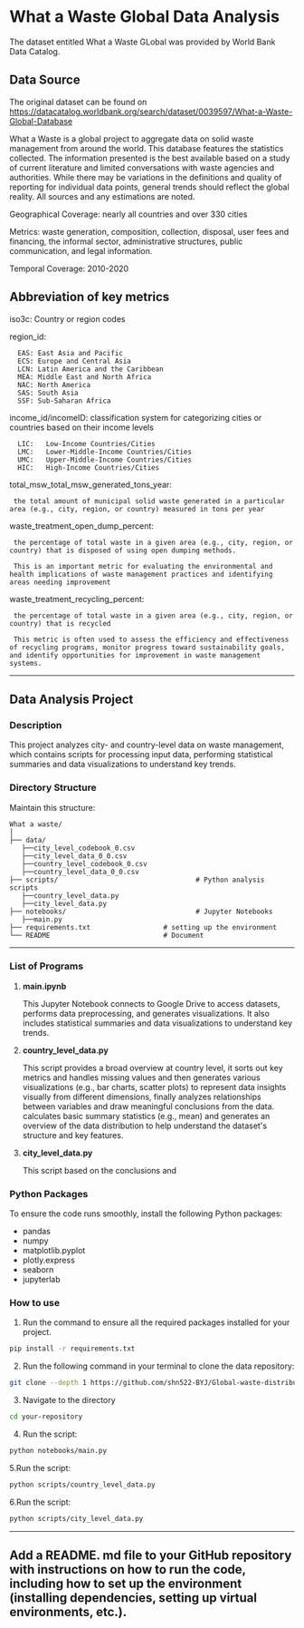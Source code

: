 # What a Waste Global Data Analysis

The dataset entitled What a Waste GLobal was provided by World Bank Data Catalog.

## **Data Source**
The original dataset can be found on https://datacatalog.worldbank.org/search/dataset/0039597/What-a-Waste-Global-Database

What a Waste is a global project to aggregate data on solid waste management from around the world. This database features the statistics collected. The information presented is the best available based on a study of current literature and limited conversations with waste agencies and authorities. While there may be variations in the definitions and quality of reporting for individual data points, general trends should reflect the global reality. All sources and any estimations are noted.

Geographical Coverage:   nearly all countries and over 330 cities

Metrics:        waste generation, composition, collection, disposal, user fees and financing, the 
                informal sector, administrative structures, public communication, and legal information.             

Temporal Coverage:       2010-2020

## Abbreviation of key metrics
iso3c:                 Country or region codes

region_id: 

      EAS: East Asia and Pacific
      ECS: Europe and Central Asia
      LCN: Latin America and the Caribbean
      MEA: Middle East and North Africa
      NAC: North America
      SAS: South Asia
      SSF: Sub-Saharan Africa
      
income_id/incomeID:      classification system for categorizing cities or countries based on their income levels

      LIC:   Low-Income Countries/Cities
      LMC:   Lower-Middle-Income Countries/Cities
      UMC:   Upper-Middle-Income Countries/Cities
      HIC:   High-Income Countries/Cities

total_msw_total_msw_generated_tons_year:  

     the total amount of municipal solid waste generated in a particular area (e.g., city, region, or country) measured in tons per year

waste_treatment_open_dump_percent:  
    
     the percentage of total waste in a given area (e.g., city, region, or country) that is disposed of using open dumping methods. 
    
     This is an important metric for evaluating the environmental and health implications of waste management practices and identifying areas needing improvement

waste_treatment_recycling_percent:   

     the percentage of total waste in a given area (e.g., city, region, or country) that is recycled
     
     This metric is often used to assess the efficiency and effectiveness of recycling programs, monitor progress toward sustainability goals, and identify opportunities for improvement in waste management systems.

---

## Data Analysis Project

### **Description**
This project analyzes city- and country-level data on waste management, which contains scripts for processing input data, performing statistical summaries and data visualizations to understand key trends.

### **Directory Structure**
Maintain this structure:
```
What a waste/
│
├── data/
   ├──city_level_codebook_0.csv
   ├──city_level_data_0_0.csv
   ├──country_level_codebook_0.csv
   ├──country_level_data_0_0.csv                        
├── scripts/                                  # Python analysis scripts
   ├──country_level_data.py
   ├──city_level_data.py                          
├── notebooks/                                # Jupyter Notebooks
   ├──main.py
├── requirements.txt                  # setting up the environment
└── README                            # Document
```
---

### **List of Programs**
1. **main.ipynb**
   
   This Jupyter Notebook connects to Google Drive to access datasets, performs data preprocessing, and generates visualizations. It also includes statistical summaries and data visualizations to understand key trends.

2. **country_level_data.py**

   This script provides a broad overview at country level, it sorts out key metrics and handles missing values and then generates various visualizations (e.g., bar charts, scatter plots) to represent data insights visually from different dimensions, finally analyzes relationships between variables and draw meaningful conclusions from the data. 
   calculates basic summary statistics (e.g., mean) and generates an overview of the data distribution to help understand the dataset's structure and key features.
   
3. **city_level_data.py**
   
   This script based on the conclusions and 

### **Python Packages**
To ensure the code runs smoothly, install the following Python packages:
- pandas
- numpy
- matplotlib.pyplot
- plotly.express
- seaborn
- jupyterlab

### **How to use**
1. Run the command to ensure all the required packages installed for your project.
```bash
pip install -r requirements.txt
```
2. Run the following command in your terminal to clone the data repository:
```bash
git clone --depth 1 https://github.com/shn522-BYJ/Global-waste-distribution.git
```
3. Navigate to the directory
```bash
cd your-repository
```
4. Run the script:
```bash
python notebooks/main.py
```
5.Run the script:
```bash
python scripts/country_level_data.py
```
6.Run the script:
```bash
python scripts/city_level_data.py
```
---

Add a README. md file to your GitHub repository with instructions on how to run the code, including how to set up the environment (installing dependencies, setting up virtual environments, etc.).
---
